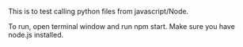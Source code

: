 This is to test calling python files from javascript/Node.

To run, open terminal window and run npm start. Make sure you have node.js installed.
